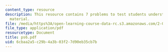 ```yaml
---
content_type: resource
description: This resource contains 7 problems to test students understanding of course
  material.
file: /media/https%3A/open-learning-course-data-rc.s3.amazonaws.com/2-001-mechanics-materials-i-fall-2006/6cbaa2a5c29b4a3b03f27d90eb35cb7b_ps6.pdf
file_type: application/pdf
resourcetype: Document
title: ps6.pdf
uid: 6cbaa2a5-c29b-4a3b-03f2-7d90eb35cb7b
---
```

